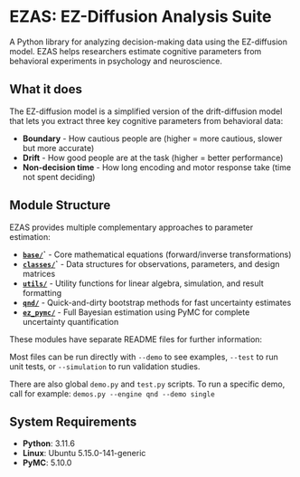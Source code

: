 # EZAS: EZ-Diffusion Analysis Suite

A Python library for analyzing decision-making data using the EZ-diffusion model. EZAS helps researchers estimate cognitive parameters from behavioral experiments in psychology and neuroscience.

## What it does

The EZ-diffusion model is a simplified version of the drift-diffusion model that lets you extract three key cognitive parameters from behavioral data:

- **Boundary** - How cautious people are (higher = more cautious, slower but more accurate)
- **Drift** - How good people are at the task (higher = better performance) 
- **Non-decision time** - How long encoding and motor response take (time not spent deciding)

## Module Structure

EZAS provides multiple complementary approaches to parameter estimation:

- **[`base/`](./base/README.md)`** - Core mathematical equations (forward/inverse transformations)
- **[`classes/`](./classes/README.md)`** - Data structures for observations, parameters, and design matrices
- **[`utils/`](./utils/README.md)** - Utility functions for linear algebra, simulation, and result formatting
- **[`qnd/`](./qnd/README.md)** - Quick-and-dirty bootstrap methods for fast uncertainty estimates
- **[`ez_pymc/`](./ez_pymc/README.md)** - Full Bayesian estimation using PyMC for complete uncertainty quantification

These modules have separate README files for further information:

Most files can be run directly with `--demo` to see examples, `--test` to run unit tests, or `--simulation` to run validation studies.

There are also global `demo.py` and `test.py` scripts.  To run a specific demo, call for example:
`demos.py --engine qnd --demo single`

## System Requirements

- **Python**: 3.11.6
- **Linux**: Ubuntu 5.15.0-141-generic
- **PyMC**: 5.10.0

